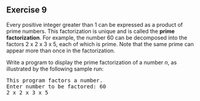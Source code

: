 Exercise 9
---------- 

Every positive integer greater than 1 can be expressed as a product of prime numbers. This factorization is unique and is called the **prime factorization**. For example, the number 60 can be decomposed into the factors 2 x 2 x 3 x 5, each of which is prime. Note that the same prime can appear more than once in the factorization.

Write a program to display the prime factorization of a number *n*, as illustrated by the following sample run:

<pre>
This program factors a number.
Enter number to be factored: 60
2 x 2 x 3 x 5
</pre>
